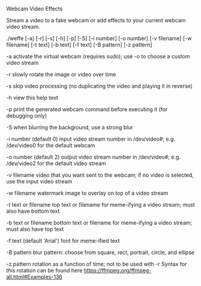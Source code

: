 Webcam Video Effects

Stream a video to a fake webcam or add effects to your current webcam video stream.

./weffe [-a] [-r] [-s] [-h] [-p] [-S] [-i number] [-o number] [-v filename] [-w filename] [-t text] [-b text] [-f text] [-B pattern] [-z pattern]

-a
    activate the virtual webcam (requires sudo); use -o to choose a custom video stream

-r
    slowly rotate the image or video over time

-s
    skip video processing (no duplicating the video and playing it in reverse)

-h
    view this help text

-p
    print the generated webcam command before executing it (for debugging only)

-S
    when blurring the background, use a strong blur

-i number (default 0)
    input video stream number in /dev/video#; e.g. /dev/video0 for the default webcam

-o number (default 2)
    output video stream number in /dev/video#; e.g. /dev/video2 for the default video stream

-v filename
    video that you want sent to the webcam; if no video is selected, use the input video stream

-w filename
    watermark image to overlay on top of a video stream

-t text or filename
    top text or filename for meme-ifying a video stream; must also have bottom text

-b text or filename
    bottom text or filename for meme-ifying a video stream; must also have top text

-f text (default 'Arial')
    font for meme-ified text

-B pattern
    blur pattern: choose from square, rect, portrait, circle, and ellipse

-z pattern
    rotation as a function of time; not to be used with -r
    Syntax for this rotation can be found here https://ffmpeg.org/ffmpeg-all.html#Examples-136
